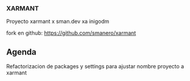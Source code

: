 ### XARMANT
Proyecto xarmant x sman.dev xa inigodm

fork en github: https://github.com/smanero/xarmant

## Agenda
Refactorizacion de packages y settings para ajustar nombre proyecto a xarmant

